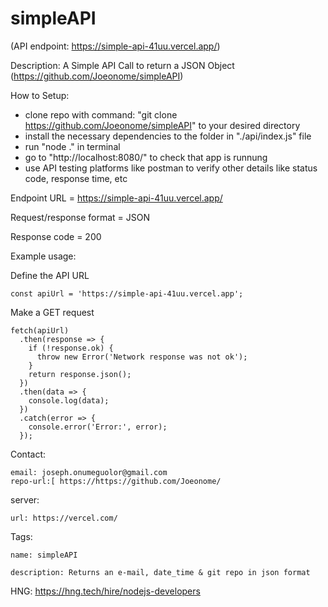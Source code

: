 # simpleAPI

(API endpoint: https://simple-api-41uu.vercel.app/)

Description:
  A Simple API Call to return a JSON Object
  (https://github.com/Joeonome/simpleAPI)

How to Setup:
  - clone repo with command: "git clone https://github.com/Joeonome/simpleAPI" to your desired directory
  - install the necessary dependencies to the folder in "./api/index.js" file
  - run "node ." in terminal
  - go to "http://localhost:8080/" to check that app is runnung
  - use API testing platforms like postman to verify other details like status code, response time, etc


Endpoint URL = https://simple-api-41uu.vercel.app/

Request/response format = JSON

Response code = 200

Example usage: 

Define the API URL

  ```
const apiUrl = 'https://simple-api-41uu.vercel.app';

```

 Make a GET request

```
fetch(apiUrl)
  .then(response => {
    if (!response.ok) {
      throw new Error('Network response was not ok');
    }
    return response.json();
  })
  .then(data => {
    console.log(data);
  })
  .catch(error => {
    console.error('Error:', error);
  });
```
  
Contact: 

    email: joseph.onumeguolor@gmail.com
    repo-url:[ https://https://github.com/Joeonome/
    
server:

    url: https://vercel.com/
    
Tags:

    name: simpleAPI
    
    description: Returns an e-mail, date_time & git repo in json format

HNG: https://hng.tech/hire/nodejs-developers

